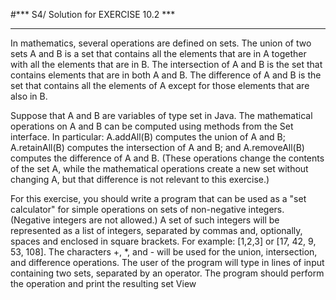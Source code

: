 #*** S4/ Solution for EXERCISE 10.2 ***
 ***********************
 
 In mathematics, several operations are defined on sets. The union of two sets A and B is a set that contains all the elements that are in A together with all the elements that are in B. The intersection of A and B is the set that contains elements that are in both A and B. The difference of A and B is the set that contains all the elements of A except for those elements that are also in B.
 
 Suppose that A and B are variables of type set in Java. The mathematical operations on A and B can be computed using methods from the Set interface. In particular: A.addAll(B) computes the union of A and B; A.retainAll(B) computes the intersection of A and B; and A.removeAll(B) computes the difference of A and B. (These operations change the contents of the set A, while the mathematical operations create a new set without changing A, but that difference is not relevant to this exercise.)
 
 For this exercise, you should write a program that can be used as a "set calculator" for simple operations on sets of non-negative integers. (Negative integers are not allowed.) A set of such integers will be represented as a list of integers, separated by commas and, optionally, spaces and enclosed in square brackets. For example: [1,2,3] or [17, 42, 9, 53, 108]. The characters +, *, and - will be used for the union, intersection, and difference operations. The user of the program will type in lines of input containing two sets, separated by an operator. The program should perform the operation and print the resulting set
View
